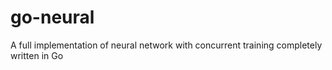 # go-neural
A full implementation of neural network with concurrent training completely written in Go
